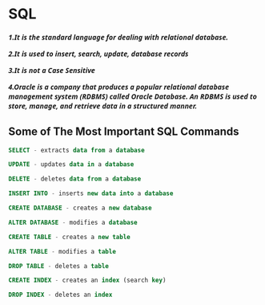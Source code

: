 # SQL
<h5 style="font-family: system-ui, -apple-system, BlinkMacSystemFont, 'Segoe UI', Roboto, Oxygen, Ubuntu, Cantarell, 'Open Sans', 'Helvetica Neue', sans-serif">
<p>
1.It is the standard language for dealing with relational database.
</p>
<p>
2.It is used to insert, search, update, database records
</p>
<p>
3.It is not a Case Sensitive
</p>
<p>
4.Oracle is a company that produces a popular relational database management system (RDBMS) called Oracle Database. An RDBMS is used to store, manage, and retrieve data in a structured manner.
</p>
</h5>

## Some of The Most Important SQL Commands
```SQL
SELECT - extracts data from a database
```
```SQL
UPDATE - updates data in a database
```
```SQL
DELETE - deletes data from a database
```
```SQL
INSERT INTO - inserts new data into a database
```
```SQL
CREATE DATABASE - creates a new database
```
```SQL
ALTER DATABASE - modifies a database
```
```SQL
CREATE TABLE - creates a new table
```
```SQL
ALTER TABLE - modifies a table
```
```SQL
DROP TABLE - deletes a table
```
```SQL
CREATE INDEX - creates an index (search key)
```
```SQL
DROP INDEX - deletes an index
```

